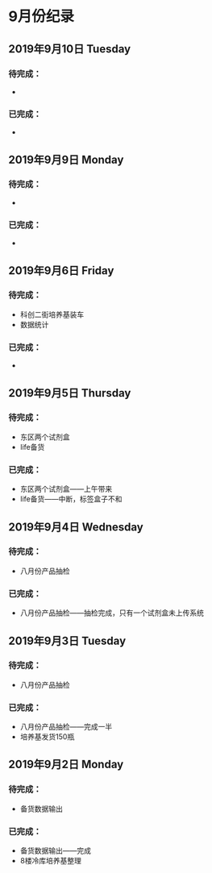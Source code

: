 # 9月份纪录

## 2019年9月10日 Tuesday
### 待完成：
- 
### 已完成：
- 

## 2019年9月9日 Monday
### 待完成：
- 
### 已完成：
- 

## 2019年9月6日 Friday
### 待完成：
- 科创二街培养基装车
- 数据统计
### 已完成：
- 

## 2019年9月5日 Thursday
### 待完成：
- 东区两个试剂盒
- life备货
### 已完成：
- 东区两个试剂盒——上午带来
- life备货——中断，标签盒子不和

## 2019年9月4日 Wednesday
### 待完成：
- 八月份产品抽检
### 已完成：
- 八月份产品抽检——抽检完成，只有一个试剂盒未上传系统

## 2019年9月3日 Tuesday
### 待完成：
- 八月份产品抽检
### 已完成：
- 八月份产品抽检——完成一半
- 培养基发货150瓶

## 2019年9月2日 Monday
### 待完成：
- 备货数据输出
### 已完成：
- 备货数据输出——完成
- 8楼冷库培养基整理

